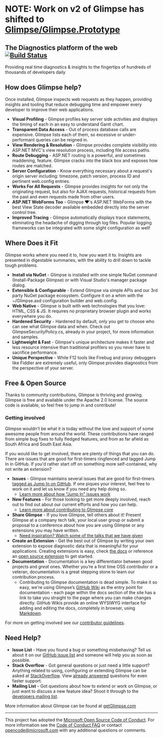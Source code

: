 # NOTE: Work on v2 of Glimpse has shifted to [Glimpse/Glimpse.Prototype](https://github.com/Glimpse/Glimpse.Prototype)

## The Diagnostics platform of the web [![Build Status](http://img.shields.io/teamcity/codebetter/bt428.svg)](http://teamcity.codebetter.com/viewType.html?buildTypeId=bt428&guest=1)

Providing real time diagnostics & insights to the fingertips of hundreds of thousands of developers daily

## How does Glimpse help?
Once installed, Glimpse inspects web requests as they happen, providing insights and tooling that reduce debugging time and empower every developer to improve their web applications.

 - **Visual Profiling** - Glimpse profiles key server side activities and displays the timing of each in an easy to understand Gantt chart.
 - **Transparent Data Access** - Out of process database calls are expensive. Glimpse lists each of them, so excessive or under-performant queries can be reigned in.
 - **View Rendering & Resolution** - Glimpse provides complete visibility into ASP.NET MVC's view resolution process, including file access paths.
 - **Route Debugging** - ASP.NET routing is a powerful, and sometimes maddening, feature. Glimpse cracks into the black box and exposes how routes are matched.
 - **Server Configuration** - Know everything necessary about a request's origin server including: timezone, patch version, process ID and pertinent web.config entries.
 - **Works For All Requests** - Glimpse provides insights for not only the originating request, but also for AJAX requests, historical requests from the past and even requests made from other users.
 - **ASP.NET WebForms Too** - Glimpse ❤'s ASP.NET WebForms with the best View State decoder available embedded directly into the server control tree.
 - **Improved Tracing** - Glimpse automatically displays trace statements, eliminating the headache of digging through log files. Popular logging frameworks can be integrated with some slight configuration as well!


## Where Does it Fit
Glimpse works where you need it to, how you want it to. Insights are presented in digestable summaries, with the ability to drill down to tackle tough problems.

 - **Install via NuGet** - Glimpse is installed with one simple NuGet command (Install-Package Glimpse) or with Visual Studio's manager package dialog.
 - **Extensible & Configurable** - Extend Glimpse via simple APIs and our 3rd party NuGet package ecosystem. Configure it on a whim with the ~/Glimpse.axd configuration builder and web.config.
 - **Web Native** - Glimpse is built with web technologies that you love: HTML, CSS & JS. It requires no proprietary browser plugin and works everywhere you do.
 - **Hardened Security** - Hardened by default, only you get to choose who can see what Glimpse data and when. Check out GlimpseSecurityPolicy.cs, already in your project, for more information and samples.
 - **Lightweight & Fast** - Glimpse's unique architecture makes it faster and less resource intensive than traditional profilers so you never have to sacrifice performance.
 - **Unique Perspective** - While F12 tools like Firebug and proxy debuggers like Fiddler are extremely useful, only Glimpse provides diagnostics from the perspective of your server.

## Free & Open Source
Thanks to community contributions, Glimpse is thriving and growing. Glimpse is free and available under the Apache 2.0 license. The source code is available, so feel free to jump in and contribute!

### Getting involved
Glimpse wouldn't be what it is today without the love and support of some awesome people from around the world. These contributions have ranged from simple bug fixes to fully fledged features, and from as far afield as South Africa and South East Asia.

If you would like to get involved, there are plenty of things that you can do. There are issues that are good for first-timers ringfenced and tagged Jump In in GitHub. If you'd rather start off on something more self-contained, why not write an extension?

 - **Issues** - Glimpse maintains several issues that are good for first-timers [tagged as Jump In on GitHub](https://github.com/Glimpse/Glimpse/issues?labels=Jump+In&milestone=&page=1&sort=updated&state=open). If one piques your interest, feel free to work on it and let us know if you need any help doing so.
    - [Learn more about how "Jump In" issues work](http://nikcodes.com/2013/05/10/new-contributor-jump-in/)
 - **New Features** - For those looking to get more deeply involved, reach out to find out about our current efforts and how you can help.
    - [Learn more about contributing to Glimpse core](http://getglimpse.com/Docs/Contributing)
 - **Share Glimpse** - If you love Glimpse, tell others about it! Present Glimpse at a company tech talk, your local user group or submit a proposal to a conference about how you are using Glimpse or any extensions you may have written.
    - [Need inspiration? Watch some of the talks that we have given](http://getglimpse.com/Docs/More-information)
 - **Create an Extension** - Get the best out of Glimpse by writing your own extension to expose diagnostic data that is meaningful for your applications. Creating extensions is easy, check [the docs](http://getglimpse.com/Docs/Custom-Tabs) or reference an [open source extension](http://getglimpse.com//Extensions) to get started.
 - **Documentation** - Documentation is a key differentiator between good projects and <em>great</em> ones. Whether you’re a first time OSS contributor or a veteran, documentation is a great stepping stone to learn our contribution process.
    - Contributing to Glimpse documentation is dead simple. To make it so easy, we're using Glimpse’s [GitHub Wiki](https://github.com/Glimpse/Glimpse/wiki) as the entry point for documentation - each page within the docs section of the site has a link to take you straight to the page where you can make changes directly. GitHub Wikis provide an online WYSIWYG interface for adding and editing the docs, completely in browser, using [Markdown](https://daringfireball.net/projects/markdown/).

For more on getting involved see our [contributor guidelines](https://github.com/Glimpse/Glimpse/blob/master/contributing.md).

## Need Help?

 - **Issue List** - Have you found a bug or something misbehaving? Tell us about it on our [GitHub issue list](https://github.com/glimpse/glimpse/issues) and someone will help you as soon as possible.
 - **Stack Overflow** - Got general questions or just need a little support? Anything related to using, configuring or extending Glimpse can be asked at [StackOverflow](http://stackoverflow.com). View [already answered](http://stackoverflow.com/questions/tagged/glimpse) questions for even faster support.
 - **Mailing List** - Got questions about how to extend or work on Glimpse, or just want to discuss a new feature idea? Shoot it through to the [developers mailing list](https://groups.google.com/forum/#!forum/getglimpse-dev).

More information about Glimpse can be found at [getGlimpse.com](http://getGlimpse.com)

---

This project has adopted the [Microsoft Open Source Code of Conduct](https://opensource.microsoft.com/codeofconduct/). For more information see the [Code of Conduct FAQ](https://opensource.microsoft.com/codeofconduct/faq/) or contact [opencode@microsoft.com](mailto:opencode@microsoft.com) with any additional questions or comments.

